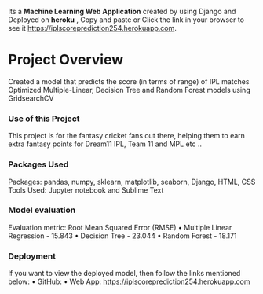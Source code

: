 Its a **Machine Learning Web Application** created by using Django and Deployed on __heroku__ , Copy and paste or Click the link in your browser to see it  https://iplscoreprediction254.herokuapp.com.

# Project Overview 
Created a model that predicts the score (in terms of range) of IPL matches\
Optimized Multiple-Linear, Decision Tree and Random Forest models using GridsearchCV

### Use of this Project

This project is for the fantasy cricket fans out there, helping them to earn extra fantasy points for Dream11 IPL, Team 11 and MPL etc ..

### Packages Used
Packages: pandas, numpy, sklearn, matplotlib, seaborn, Django, HTML, CSS
Tools Used: Jupyter notebook and Sublime Text 

### Model evaluation

Evaluation metric: Root Mean Squared Error (RMSE)
• Multiple Linear Regression - 15.843
• Decision Tree - 23.044
• Random Forest - 18.171

### Deployment

If you want to view the deployed model, then follow the links mentioned below:
• GitHub: 
• Web App: https://iplscoreprediction254.herokuapp.com


